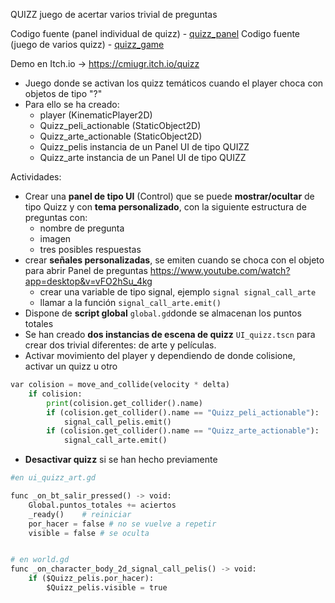 QUIZZ juego de acertar varios trivial de preguntas 

Codigo fuente (panel individual de quizz) - [quizz_panel](quizz_panel.zip)
Codigo fuente (juego de varios quizz) - [quizz_game](quizz.zip)

Demo en Itch.io -> https://cmiugr.itch.io/quizz

* Juego donde se activan los quizz temáticos cuando el player choca con objetos de tipo "?"
* Para ello se ha creado: 
  * player  (KinematicPlayer2D)
  * Quizz_peli_actionable (StaticObject2D)
  * Quizz_arte_actionable (StaticObject2D)
  * Quizz_pelis instancia de un Panel UI de tipo QUIZZ 
  * Quizz_arte instancia de un Panel UI de tipo QUIZZ  


Actividades: 

* Crear una **panel de tipo UI** (Control) que se puede **mostrar/ocultar** de tipo Quizz y con **tema personalizado**, con la siguiente estructura de preguntas con: 
	* nombre de pregunta 
	* imagen
	* tres posibles respuestas
* crear **señales personalizadas**,  se emiten cuando se choca con el objeto para abrir Panel de preguntas  https://www.youtube.com/watch?app=desktop&v=vFO2hSu_4kg
	* crear una variable de tipo signal, ejemplo ``signal signal_call_arte`` 
	* llamar a la función ``signal_call_arte.emit()``
* Dispone de **script global** ``global.gd``donde se almacenan los puntos totales
* Se han creado **dos instancias de escena de quizz** ``UI_quizz.tscn`` para crear dos trivial diferentes: de arte y películas. 
* Activar movimiento del player y dependiendo de donde colisione, activar un quizz u otro 

```python
var colision = move_and_collide(velocity * delta)
	if colision: 
		print(colision.get_collider().name)
		if (colision.get_collider().name == "Quizz_peli_actionable"):
			signal_call_pelis.emit()
		if (colision.get_collider().name == "Quizz_arte_actionable"):
			signal_call_arte.emit()
```

* **Desactivar quizz** si se han hecho previamente 

```python
#en ui_quizz_art.gd

func _on_bt_salir_pressed() -> void:
	Global.puntos_totales += aciertos
	_ready()	# reiniciar
	por_hacer = false # no se vuelve a repetir
	visible = false # se oculta


# en world.gd
func _on_character_body_2d_signal_call_pelis() -> void:
	if ($Quizz_pelis.por_hacer):
		$Quizz_pelis.visible = true
```
